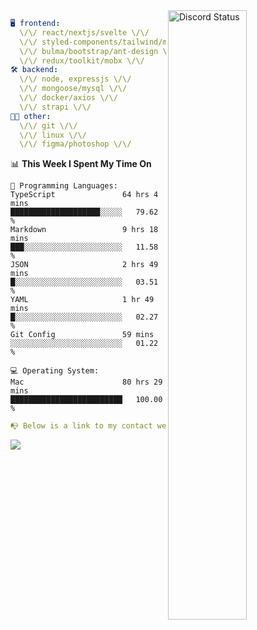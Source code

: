 
<a href="https://discord.com/users/279302975371870218" target="_blank">
    <img width="50%" align="right" alt="Discord Status" src="https://lanyard.cnrad.dev/api/279302975371870218?bg=161B22&borderRadius=5px%205px%200%200&hideTimestamp=true&idleMessage=Just%20chillin%27%20at%20the%20moment&animated=true">
</a>

```yaml
🖥️ frontend: 
  \/\/ react/nextjs/svelte \/\/
  \/\/ styled-components/tailwind/mui/
  \/\/ bulma/bootstrap/ant-design \/\/
  \/\/ redux/toolkit/mobx \/\/
🛠 backend: 
  \/\/ node, expressjs \/\/
  \/\/ mongoose/mysql \/\/
  \/\/ docker/axios \/\/
  \/\/ strapi \/\/
👨‍💻 other: 
  \/\/ git \/\/ 
  \/\/ linux \/\/
  \/\/ figma/photoshop \/\/
```
<!--START_SECTION:waka-->
📊 **This Week I Spent My Time On** 

```text
💬 Programming Languages: 
TypeScript               64 hrs 4 mins       ████████████████████░░░░░   79.62 % 
Markdown                 9 hrs 18 mins       ███░░░░░░░░░░░░░░░░░░░░░░   11.58 % 
JSON                     2 hrs 49 mins       █░░░░░░░░░░░░░░░░░░░░░░░░   03.51 % 
YAML                     1 hr 49 mins        █░░░░░░░░░░░░░░░░░░░░░░░░   02.27 % 
Git Config               59 mins             ░░░░░░░░░░░░░░░░░░░░░░░░░   01.22 % 

💻 Operating System: 
Mac                      80 hrs 29 mins      █████████████████████████   100.00 % 
```


<!--END_SECTION:waka-->
```yaml
📭 Below is a link to my contact website 
```
<a href="https://mxns.xyz" target="_black"> <img src="https://img.shields.io/badge/website-161B22?style=for-the-badge&logo=About.me&logoColor=white"></img> <a/>
